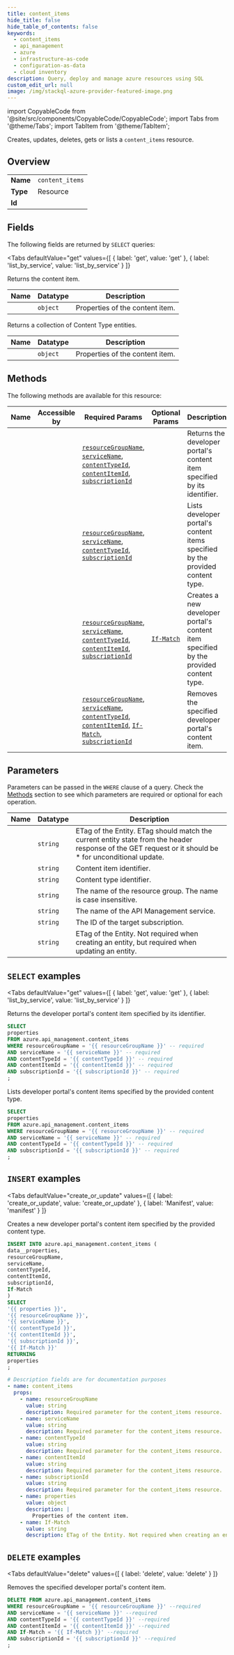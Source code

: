 ```yaml
--- 
title: content_items
hide_title: false
hide_table_of_contents: false
keywords:
  - content_items
  - api_management
  - azure
  - infrastructure-as-code
  - configuration-as-data
  - cloud inventory
description: Query, deploy and manage azure resources using SQL
custom_edit_url: null
image: /img/stackql-azure-provider-featured-image.png
---
```


import CopyableCode from '@site/src/components/CopyableCode/CopyableCode';
import Tabs from '@theme/Tabs';
import TabItem from '@theme/TabItem';

Creates, updates, deletes, gets or lists a <code>content_items</code> resource.

## Overview
<table><tbody>
<tr><td><b>Name</b></td><td><code>content_items</code></td></tr>
<tr><td><b>Type</b></td><td>Resource</td></tr>
<tr><td><b>Id</b></td><td><CopyableCode code="azure.api_management.content_items" /></td></tr>
</tbody></table>

## Fields

The following fields are returned by `SELECT` queries:

<Tabs
    defaultValue="get"
    values={[
        { label: 'get', value: 'get' },
        { label: 'list_by_service', value: 'list_by_service' }
    ]}
>
<TabItem value="get">

Returns the content item.

<table>
<thead>
    <tr>
    <th>Name</th>
    <th>Datatype</th>
    <th>Description</th>
    </tr>
</thead>
<tbody>
<tr>
    <td><CopyableCode code="properties" /></td>
    <td><code>object</code></td>
    <td>Properties of the content item.</td>
</tr>
</tbody>
</table>
</TabItem>
<TabItem value="list_by_service">

Returns a collection of Content Type entities.

<table>
<thead>
    <tr>
    <th>Name</th>
    <th>Datatype</th>
    <th>Description</th>
    </tr>
</thead>
<tbody>
<tr>
    <td><CopyableCode code="properties" /></td>
    <td><code>object</code></td>
    <td>Properties of the content item.</td>
</tr>
</tbody>
</table>
</TabItem>
</Tabs>

## Methods

The following methods are available for this resource:

<table>
<thead>
    <tr>
    <th>Name</th>
    <th>Accessible by</th>
    <th>Required Params</th>
    <th>Optional Params</th>
    <th>Description</th>
    </tr>
</thead>
<tbody>
<tr>
    <td><a href="#get"><CopyableCode code="get" /></a></td>
    <td><CopyableCode code="select" /></td>
    <td><a href="#parameter-resourceGroupName"><code>resourceGroupName</code></a>, <a href="#parameter-serviceName"><code>serviceName</code></a>, <a href="#parameter-contentTypeId"><code>contentTypeId</code></a>, <a href="#parameter-contentItemId"><code>contentItemId</code></a>, <a href="#parameter-subscriptionId"><code>subscriptionId</code></a></td>
    <td></td>
    <td>Returns the developer portal's content item specified by its identifier.</td>
</tr>
<tr>
    <td><a href="#list_by_service"><CopyableCode code="list_by_service" /></a></td>
    <td><CopyableCode code="select" /></td>
    <td><a href="#parameter-resourceGroupName"><code>resourceGroupName</code></a>, <a href="#parameter-serviceName"><code>serviceName</code></a>, <a href="#parameter-contentTypeId"><code>contentTypeId</code></a>, <a href="#parameter-subscriptionId"><code>subscriptionId</code></a></td>
    <td></td>
    <td>Lists developer portal's content items specified by the provided content type.</td>
</tr>
<tr>
    <td><a href="#create_or_update"><CopyableCode code="create_or_update" /></a></td>
    <td><CopyableCode code="insert" /></td>
    <td><a href="#parameter-resourceGroupName"><code>resourceGroupName</code></a>, <a href="#parameter-serviceName"><code>serviceName</code></a>, <a href="#parameter-contentTypeId"><code>contentTypeId</code></a>, <a href="#parameter-contentItemId"><code>contentItemId</code></a>, <a href="#parameter-subscriptionId"><code>subscriptionId</code></a></td>
    <td><a href="#parameter-If-Match"><code>If-Match</code></a></td>
    <td>Creates a new developer portal's content item specified by the provided content type.</td>
</tr>
<tr>
    <td><a href="#delete"><CopyableCode code="delete" /></a></td>
    <td><CopyableCode code="delete" /></td>
    <td><a href="#parameter-resourceGroupName"><code>resourceGroupName</code></a>, <a href="#parameter-serviceName"><code>serviceName</code></a>, <a href="#parameter-contentTypeId"><code>contentTypeId</code></a>, <a href="#parameter-contentItemId"><code>contentItemId</code></a>, <a href="#parameter-If-Match"><code>If-Match</code></a>, <a href="#parameter-subscriptionId"><code>subscriptionId</code></a></td>
    <td></td>
    <td>Removes the specified developer portal's content item.</td>
</tr>
</tbody>
</table>

## Parameters

Parameters can be passed in the `WHERE` clause of a query. Check the [Methods](#methods) section to see which parameters are required or optional for each operation.

<table>
<thead>
    <tr>
    <th>Name</th>
    <th>Datatype</th>
    <th>Description</th>
    </tr>
</thead>
<tbody>
<tr id="parameter-If-Match">
    <td><CopyableCode code="If-Match" /></td>
    <td><code>string</code></td>
    <td>ETag of the Entity. ETag should match the current entity state from the header response of the GET request or it should be * for unconditional update.</td>
</tr>
<tr id="parameter-contentItemId">
    <td><CopyableCode code="contentItemId" /></td>
    <td><code>string</code></td>
    <td>Content item identifier.</td>
</tr>
<tr id="parameter-contentTypeId">
    <td><CopyableCode code="contentTypeId" /></td>
    <td><code>string</code></td>
    <td>Content type identifier.</td>
</tr>
<tr id="parameter-resourceGroupName">
    <td><CopyableCode code="resourceGroupName" /></td>
    <td><code>string</code></td>
    <td>The name of the resource group. The name is case insensitive.</td>
</tr>
<tr id="parameter-serviceName">
    <td><CopyableCode code="serviceName" /></td>
    <td><code>string</code></td>
    <td>The name of the API Management service.</td>
</tr>
<tr id="parameter-subscriptionId">
    <td><CopyableCode code="subscriptionId" /></td>
    <td><code>string</code></td>
    <td>The ID of the target subscription.</td>
</tr>
<tr id="parameter-If-Match">
    <td><CopyableCode code="If-Match" /></td>
    <td><code>string</code></td>
    <td>ETag of the Entity. Not required when creating an entity, but required when updating an entity.</td>
</tr>
</tbody>
</table>

## `SELECT` examples

<Tabs
    defaultValue="get"
    values={[
        { label: 'get', value: 'get' },
        { label: 'list_by_service', value: 'list_by_service' }
    ]}
>
<TabItem value="get">

Returns the developer portal's content item specified by its identifier.

```sql
SELECT
properties
FROM azure.api_management.content_items
WHERE resourceGroupName = '{{ resourceGroupName }}' -- required
AND serviceName = '{{ serviceName }}' -- required
AND contentTypeId = '{{ contentTypeId }}' -- required
AND contentItemId = '{{ contentItemId }}' -- required
AND subscriptionId = '{{ subscriptionId }}' -- required
;
```
</TabItem>
<TabItem value="list_by_service">

Lists developer portal's content items specified by the provided content type.

```sql
SELECT
properties
FROM azure.api_management.content_items
WHERE resourceGroupName = '{{ resourceGroupName }}' -- required
AND serviceName = '{{ serviceName }}' -- required
AND contentTypeId = '{{ contentTypeId }}' -- required
AND subscriptionId = '{{ subscriptionId }}' -- required
;
```
</TabItem>
</Tabs>


## `INSERT` examples

<Tabs
    defaultValue="create_or_update"
    values={[
        { label: 'create_or_update', value: 'create_or_update' },
        { label: 'Manifest', value: 'manifest' }
    ]}
>
<TabItem value="create_or_update">

Creates a new developer portal's content item specified by the provided content type.

```sql
INSERT INTO azure.api_management.content_items (
data__properties,
resourceGroupName,
serviceName,
contentTypeId,
contentItemId,
subscriptionId,
If-Match
)
SELECT 
'{{ properties }}',
'{{ resourceGroupName }}',
'{{ serviceName }}',
'{{ contentTypeId }}',
'{{ contentItemId }}',
'{{ subscriptionId }}',
'{{ If-Match }}'
RETURNING
properties
;
```
</TabItem>
<TabItem value="manifest">

```yaml
# Description fields are for documentation purposes
- name: content_items
  props:
    - name: resourceGroupName
      value: string
      description: Required parameter for the content_items resource.
    - name: serviceName
      value: string
      description: Required parameter for the content_items resource.
    - name: contentTypeId
      value: string
      description: Required parameter for the content_items resource.
    - name: contentItemId
      value: string
      description: Required parameter for the content_items resource.
    - name: subscriptionId
      value: string
      description: Required parameter for the content_items resource.
    - name: properties
      value: object
      description: |
        Properties of the content item.
    - name: If-Match
      value: string
      description: ETag of the Entity. Not required when creating an entity, but required when updating an entity.
```
</TabItem>
</Tabs>


## `DELETE` examples

<Tabs
    defaultValue="delete"
    values={[
        { label: 'delete', value: 'delete' }
    ]}
>
<TabItem value="delete">

Removes the specified developer portal's content item.

```sql
DELETE FROM azure.api_management.content_items
WHERE resourceGroupName = '{{ resourceGroupName }}' --required
AND serviceName = '{{ serviceName }}' --required
AND contentTypeId = '{{ contentTypeId }}' --required
AND contentItemId = '{{ contentItemId }}' --required
AND If-Match = '{{ If-Match }}' --required
AND subscriptionId = '{{ subscriptionId }}' --required
;
```
</TabItem>
</Tabs>
